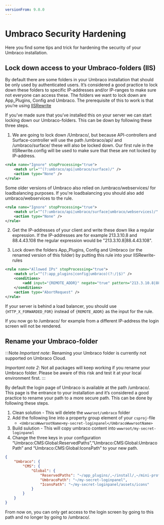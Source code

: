 ```yaml
---
versionFrom: 9.0.0
---
```


# Umbraco Security Hardening

Here you find some tips and trick for hardening the security of your Umbraco installation.

## Lock down access to your Umbraco-folders (IIS)

By default there are some folders in your Umbraco installation that should be only used by authenticated users. It’s considered a good practice to lock down these folders to specific IP-addresses and/or IP-ranges to make sure not everyone can access these.
The folders we want to lock down are App_Plugins, Config and Umbraco.
The prerequisite of this to work is that you’re using [IISRewrite](../../Routing/IISRewriteRules/index.md)

If you’ve made sure that you’ve installed this on your server we can start locking down our Umbraco-folders. This can be down by following these three steps.

1. We are going to lock down /Umbraco/, but because API-controllers and Surface-controller will use the path /umbraco/api/ and /umbraco/surface/ these will also be locked down. Our first rule in the IISRewrite.config will be used to make sure that these are not locked by IP-address.

```xml
<rule name="Ignore" stopProcessing="true">
    <match url="^(?:umbraco/api|umbraco/surface)/" />
    <action type="None" />
</rule>
```

Some older versions of Umbraco also relied on /umbraco/webservices/ for loadbalancing purposes. If you're loadbalancing you should also add umbraco/webservices to the rule.

```xml
<rule name="Ignore" stopProcessing="true">
    <match url="^(?:umbraco/api|umbraco/surface|umbraco/webservices)/" />
    <action type="None" />
</rule>
```

2. Get the IP-addresses of your client and write these down like a regular expression. If the IP-addresses are for example 213.3.10.8 and 88.4.43.108 the regular expression would be "213.3.10.8|88.4.43.108".

3. Lock down the folders App_Plugins, Config and Umbraco (or the renamed version of this folder) by putting this rule into your IISRewrite-rules

```xml
<rule name="Allowed IPs" stopProcessing="true">
    <match url="^(?:app_plugins|config|umbraco)(?:/|$)" />
    <conditions>
        <add input="{REMOTE_ADDR}" negate="true" pattern="213.3.10.8|88.4.43.108" />
    </conditions>
    <action type="AbortRequest" />
</rule>
```

If your server is behind a load balancer, you should use `{HTTP_X_FORWARDED_FOR}` instead of `{REMOTE_ADDR}` as the input for the rule.

If you now go to /umbraco/ for example from a different IP-address the login screen will not be rendered.

## Rename your Umbraco-folder

:::Note
*Important note*: Renaming your Umbraco folder is currently not supported on Umbraco Cloud.

*Important note 2*: Not all packages will keep working if you rename your Umbraco folder. Please be aware of this risk and test it at your local environment first.
:::

By default the login page of Umbraco is available at the path /umbraco/. This page is the entrance to your installation and it’s considered a good practice to rename your path to a more secure path.
This can be done by following these steps.

1. Clean solution - This will delete the `wwwroot/umbraco` folder
2. Add the following line into a property group element of your `csproj`-file
   - `<UmbracoWwwrootName>my-secret-loginpanel</UmbracoWwwrootName>`
3. Build sulution - This will copy umbraco content into `wwwroot/my-secret-loginpanel`
4. Change the three keys in your configuration “Umbraco:CMS:Global:ReservedPaths”,“Umbraco:CMS:Global:UmbracoPath” and “Umbraco:CMS:Global:IconsPath” to your new path.

```json
{
    "Umbraco": {
        "CMS": {
            "Global": {
                "ReservedPaths": "~/app_plugins/,~/install/,~/mini-profiler-resources/,~/my-secret-loginpanel/,",
                "UmbracoPath": "~/my-secret-loginpanel",
                "IconsPath": "~/my-secret-loginpanel/assets/icons"
            }
        }
    }
}
```

From now on, you can only get access to the login screen by going to this path and no longer by going to /umbraco/.
